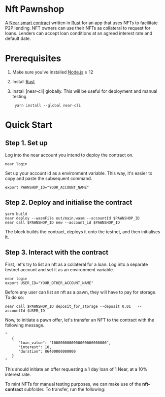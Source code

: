 Nft Pawnshop
==================

A [Near smart contract] written in [Rust] for an app that uses NFTs to facilitate P2P lending. NFT owners can use their NFTs as collateral to request for loans. Lenders can accept loan conditions at an agreed interest rate and default date.


Prerequisites
===========
1. Make sure you've installed [Node.js] ≥ 12
2. Install [Rust]
3. Install [near-cli] globally. This will be useful for deployment and manual testing.

   ```   
    yarn install --global near-cli
   ```
Quick Start
===========

## Step 1. Set up

Log into the near account you intend to deploy the contract on.

    near login

Set up your account id as a environment variable. This way, it's easier to copy and paste the subsequent command.

    export PAWNSHOP_ID="YOUR_ACCOUNT_NAME"

## Step 2. Deploy and initialise the contract

    yarn build
    near deploy --wasmFile out/main.wasm --accountId $PAWNSHOP_ID
    near call $PAWNSHOP_ID new --account_id $PAWNSHOP_ID

The block builds the contract, deploys it onto the testnet, and then initialises it.

## Step 3. Interact with the contract

First, let's try to list an nft as a collateral for a loan. Log into a separate testnet account and set it as an environment variable.

    near login
    export USER_ID="YOUR_OTHER_ACCOUNT_NAME"
    
Before any user can list an nft as a pawn, they will have to pay for storage. To do so:

    near call $PAWNSHOP_ID deposit_for_storage --deposit 0.01   --accountId $USER_ID

Now, to initiate a pawn offer, let's transfer an NFT to the contract with the following message.

    "
       {
          "loan_value": "1000000000000000000000000",
          "interest": 10,
          "duration": 86400000000000
       }
    "
   
This should initiate an offer requesting a 1 day loan of 1 Near, at a 10% interest rate.

To mint NFTs for manual testing purposes, we can make use of the __nft-contract__ subfolder. To transfer, run the following:
     
     
     

  [Near smart contract]: https://docs.near.org/docs/develop/contracts/overview
  [Node.js]: https://nodejs.org/en/download/package-manager/
  [Rust]: https://www.rust-lang.org/
  [create-near-app]: https://github.com/near/create-near-app
  [correct target]: https://github.com/near/near-sdk-rs#pre-requisites
  [cargo]: https://doc.rust-lang.org/book/ch01-03-hello-cargo.html

